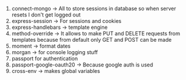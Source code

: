 1. connect-mongo → All to store sessions in database so when server resets I don't get logged out
2. express-session → For sessions and cookies
3. express-handlebars → template engine
4. method-override → It allows to make PUT and DELETE requests from templates because from default only GET and POST can be made
5. moment → format dates
6. morgan → for console logging stuff
7. passport for authentication
8. passport-google-oauth20 → Because google auth is used
9. cross-env → makes global variables
